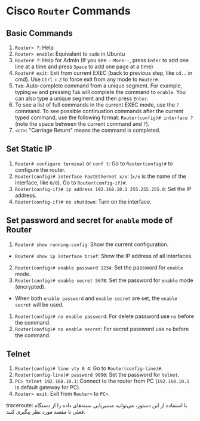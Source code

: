 # Cisco `Router` Commands
## Basic Commands
1. `Router> ?`: Help
2. `Router> enable`: Equivalent to `sudo` in Ubuntu
3. `Router# ?`: Help for Admin (If you see `--More--`, press `Enter` to add one line at a time and press `Space` to add one page at a time)
4. `Router# exit`: Exit from current EXEC (back to previous step, like `cd..` in cmd). Use `Ctrl` + `Z` to force exit from any mode to `Router#`.
5. `Tab`: Auto-complete command from a unique segment. For example, typing `en` and pressing `Tab` will complete the command to `enable`. You can also type a unique segment and then press `Enter`.
6. To see a list of full commands in the current EXEC mode, use the `?` command. To see possible continuation commands after the current typed command, use the following format: `Router(config)# interface ?` (note the space between the current command and `?`).
7. `<cr>`: "Carriage Return" means the command is completed.


## Set Static IP
1. `Router# configure terminal` or `conf t`: Go to `Router(config)#` to configure the router.
2. `Router(config)# interface FastEthernet x/x`: (`x/x` is the name of the interface, like `0/0`). Go to `Router(config-if)#`.
3. `Router(config-if)# ip address 192.168.10.1 255.255.255.0`: Set the IP address.
4. `Router(config-if)# no shutdown`: Turn on the interface.

## Set password and secret for `enable` mode of Router
1. `Router# show running-config`: Show the current configuration.
* `Router# show ip interface brief`: Show the IP address of all interfaces.
2. `Router(config)# enable password 1234`: Set the password for `enable` mode.
3. `Router(config)# enable secret 5678`: Set the password for `enable` mode (encrypted).
* When both `enable password` and `enable secret` are set, the `enable secret` will be used.
1. `Router(config)# no enable password`: For delete password use `no` before the command.
2. `Router(config)# no enable secret`: For secret password use `no` before the command.

## Telnet
1. `Router(config)# line vty 0 4`: Go to `Router(config-line)#`.
2. `Router(config-line)# password 9090`: Set the password for `telnet`.
3. `PC> telnet 192.168.10.1`: Connect to the router from PC (`192.168.10.1` is default gateway for PC).
4. `Router> exit`: Exit from `Router>` to `PC>`.


traceroute: با استفاده از این دستور، می‌توانید مسیریابی بسته‌های داده را از دستگاه فعلی تا مقصد مورد نظر پیگیری کنید.